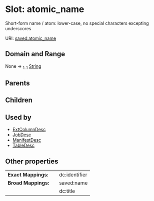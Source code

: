 
# Slot: atomic_name

Short-form name / atom: lower-case, no special characters excepting underscores

URI: [saved:atomic_name](https://marine.gov.scot/metadata/saved/schema/atomic_name)


## Domain and Range

None &#8594;  <sub>1..1</sub> [String](types/String.md)

## Parents


## Children


## Used by

 * [ExtColumnDesc](ExtColumnDesc.md)
 * [JobDesc](JobDesc.md)
 * [ManifestDesc](ManifestDesc.md)
 * [TableDesc](TableDesc.md)

## Other properties

|  |  |  |
| --- | --- | --- |
| **Exact Mappings:** | | dc:identifier |
| **Broad Mappings:** | | saved:name |
|  | | dc:title |